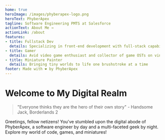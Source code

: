```yaml
---
home: true
heroImage: /images/phyberapex-logo.png
heroText: PhyberApex
tagline: Software Engineering PMTS at Salesforce
actionText: About Me →
actionLink: /about
features:
- title: Fullstack Dev
  details: Specializing in front-end development with full-stack capabilities
- title: Gamer
  details: Avid video game enthusiast and collector of game OSTs on vinyl
- title: Miniature Painter
  details: Bringing tiny worlds to life one brushstroke at a time
footer: Made with ❤️ by PhyberApex
---
```


# Welcome to My Digital Realm

> "Everyone thinks they are the hero of their own story" - Handsome Jack, Borderlands 2

Greetings, fellow netizens! You've stumbled upon the digital abode of PhyberApex, a software engineer by day and a multi-faceted geek by night. Explore my world of code, games, and miniatures!